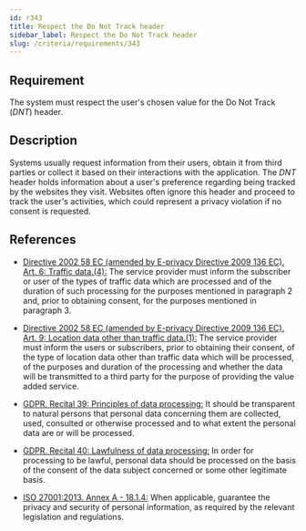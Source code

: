 ```yaml
---
id: r343
title: Respect the Do Not Track header
sidebar_label: Respect the Do Not Track header
slug: /criteria/requirements/343
---
```


## Requirement

The system must respect the user's chosen value
for the Do Not Track (*DNT*) header.

## Description

Systems usually request information
from their users,
obtain it from third parties
or collect it based on their interactions
with the application.
The *DNT* header holds information
about a user's preference
regarding being tracked
by the websites they visit.
Websites often ignore this header
and proceed to track the user's activities,
which could represent a privacy violation
if no consent is requested.

## References

- [Directive 2002 58 EC (amended by E-privacy Directive 2009 136 EC). Art. 6:
  Traffic data.(4):](https://eur-lex.europa.eu/legal-content/EN/TXT/PDF/?uri=CELEX:02002L0058-20091219)
  The service provider
  must inform the subscriber or user of the types
  of traffic data which are processed
  and of the duration of such processing
  for the purposes mentioned in paragraph 2 and,
  prior to obtaining consent,
  for the purposes mentioned
  in paragraph 3.

- [Directive 2002 58 EC (amended by E-privacy Directive 2009 136 EC). Art. 9:
  Location data other than traffic data.(1):](https://eur-lex.europa.eu/legal-content/EN/TXT/PDF/?uri=CELEX:02002L0058-20091219)
  The service provider
  must inform the users or subscribers,
  prior to obtaining their consent,
  of the type of location data other than
  traffic data which will be processed,
  of the purposes and duration of the processing
  and whether the data will be transmitted
  to a third party for the purpose
  of providing the value added service.

- [GDPR. Recital 39: Principles of data processing:](https://gdpr-info.eu/recitals/no-39/)
  It should be transparent to natural persons
  that personal data concerning them
  are collected, used, consulted
  or otherwise processed
  and to what extent the personal data
  are or will be processed.

- [GDPR. Recital 40: Lawfulness of data processing:](https://gdpr-info.eu/recitals/no-40/)
  In order for processing to be lawful,
  personal data should be processed
  on the basis of the consent of the data subject
  concerned or some other legitimate basis.

- [ISO 27001:2013. Annex A - 18.1.4:](https://www.iso.org/obp/ui/#iso:std:54534:en)
  When applicable,
  guarantee the privacy and security
  of personal information,
  as required by the relevant legislation
  and regulations.
